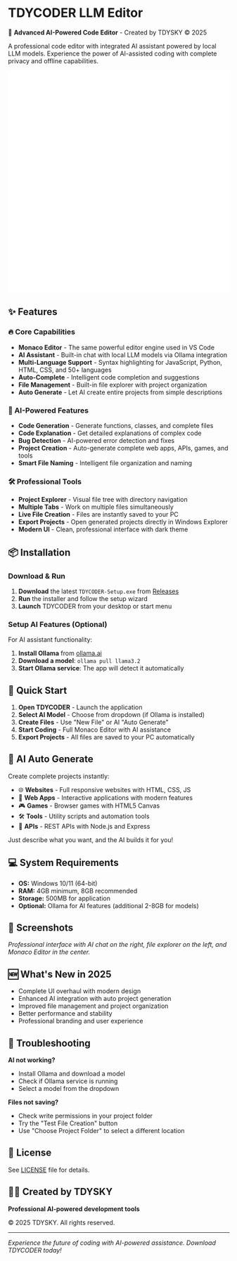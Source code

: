 # TDYCODER LLM Editor

🤖 **Advanced AI-Powered Code Editor** - Created by TDYSKY © 2025

A professional code editor with integrated AI assistant powered by local LLM models. Experience the power of AI-assisted coding with complete privacy and offline capabilities.

![TDYCODER Banner](assets/Agency3.png)

## ✨ Features

### 🔥 Core Capabilities
- **Monaco Editor** - The same powerful editor engine used in VS Code
- **AI Assistant** - Built-in chat with local LLM models via Ollama integration
- **Multi-Language Support** - Syntax highlighting for JavaScript, Python, HTML, CSS, and 50+ languages
- **Auto-Complete** - Intelligent code completion and suggestions
- **File Management** - Built-in file explorer with project organization
- **Auto Generate** - Let AI create entire projects from simple descriptions

### 🚀 AI-Powered Features
- **Code Generation** - Generate functions, classes, and complete files
- **Code Explanation** - Get detailed explanations of complex code
- **Bug Detection** - AI-powered error detection and fixes
- **Project Creation** - Auto-generate complete web apps, APIs, games, and tools
- **Smart File Naming** - Intelligent file organization and naming

### 🛠️ Professional Tools
- **Project Explorer** - Visual file tree with directory navigation
- **Multiple Tabs** - Work on multiple files simultaneously  
- **Live File Creation** - Files are instantly saved to your PC
- **Export Projects** - Open generated projects directly in Windows Explorer
- **Modern UI** - Clean, professional interface with dark theme

## 📦 Installation

### Download & Run

1. **Download** the latest `TDYCODER-Setup.exe` from [Releases](/releases)
2. **Run** the installer and follow the setup wizard
3. **Launch** TDYCODER from your desktop or start menu

### Setup AI Features (Optional)

For AI assistant functionality:

1. **Install Ollama** from [ollama.ai](https://ollama.ai)
2. **Download a model**: `ollama pull llama3.2`
3. **Start Ollama service**: The app will detect it automatically

## 🎯 Quick Start

1. **Open TDYCODER** - Launch the application
2. **Select AI Model** - Choose from dropdown (if Ollama is installed)
3. **Create Files** - Use "New File" or AI "Auto Generate" 
4. **Start Coding** - Full Monaco Editor with AI assistance
5. **Export Projects** - All files are saved to your PC automatically

## 🤖 AI Auto Generate

Create complete projects instantly:

- 🌐 **Websites** - Full responsive websites with HTML, CSS, JS
- 📱 **Web Apps** - Interactive applications with modern features  
- 🎮 **Games** - Browser games with HTML5 Canvas
- 🛠️ **Tools** - Utility scripts and automation tools
- 🔧 **APIs** - REST APIs with Node.js and Express

Just describe what you want, and the AI builds it for you!

## 💻 System Requirements

- **OS:** Windows 10/11 (64-bit)
- **RAM:** 4GB minimum, 8GB recommended
- **Storage:** 500MB for application
- **Optional:** Ollama for AI features (additional 2-8GB for models)

## 🎨 Screenshots

*Professional interface with AI chat on the right, file explorer on the left, and Monaco Editor in the center.*

## 🆕 What's New in 2025

- Complete UI overhaul with modern design
- Enhanced AI integration with auto project generation
- Improved file management and project organization
- Better performance and stability
- Professional branding and user experience

## 🔧 Troubleshooting

**AI not working?**
- Install Ollama and download a model
- Check if Ollama service is running
- Select a model from the dropdown

**Files not saving?**
- Check write permissions in your project folder
- Try the "Test File Creation" button
- Use "Choose Project Folder" to select a different location

## 📄 License

See [LICENSE](LICENSE) file for details.

## 👨‍💻 Created by TDYSKY

**Professional AI-powered development tools** 

© 2025 TDYSKY. All rights reserved.

---

*Experience the future of coding with AI-powered assistance. Download TDYCODER today!*
